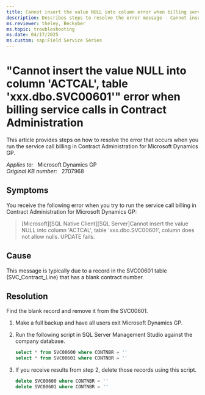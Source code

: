```yaml
---
title: Cannot insert the value NULL into column error when billing service calls in Contract Administration
description: Describes steps to resolve the error message - Cannot insert the value NULL into column ACTCAL, table xxx.dbo.SVC00601, column does not allow nulls when you attempt to run the Service Call Billing process.
ms.reviewer: theley, Beckyber
ms.topic: troubleshooting
ms.date: 04/17/2025
ms.custom: sap:Field Service Series
---
```

# "Cannot insert the value NULL into column 'ACTCAL', table 'xxx.dbo.SVC00601'" error when billing service calls in Contract Administration

This article provides steps on how to resolve the error that occurs when you run the service call billing in Contract Administration for Microsoft Dynamics GP.

_Applies to:_ &nbsp; Microsoft Dynamics GP  
_Original KB number:_ &nbsp; 2707968

## Symptoms

You receive the following error when you try to run the service call billing in Contract Administration for Microsoft Dynamics GP:

> [Microsoft][SQL Native Client][SQL Server]Cannot insert the value NULL into column 'ACTCAL', table 'xxx.dbo.SVC00601', column does not allow nulls. UPDATE fails.

## Cause

This message is typically due to a record in the SVC00601 table (SVC_Contract_Line) that has a blank contract number.

## Resolution

Find the blank record and remove it from the SVC00601.

1. Make a full backup and have all users exit Microsoft Dynamics GP.
2. Run the following script in SQL Server Management Studio against the company database.

    ```sql
    select * from SVC00600 where CONTNBR = ''
    select * from SVC00601 where CONTNBR = ''
    ```

3. If you receive results from step 2, delete those records using this script.

    ```sql
    delete SVC00600 where CONTNBR = ''
    delete SVC00601 where CONTNBR = ''
    ```
